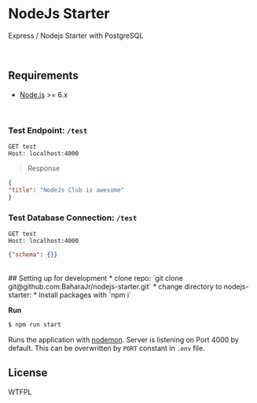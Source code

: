 
# NodeJs Starter

Express / Nodejs Starter with PostgreSQL


<br />

## Requirements
- [Node.js](https://nodejs.org/) >= 6.x

<br />

### Test Endpoint: `/test`
```
GET test
Host: localhost:4000
```
> Response
```JSON
{
"title": "NodeJs Club is awesome"
}
```

### Test Database Connection: `/test`

```
GET test
Host: localhost:4000
```
```JSON
{"schema": {}}
```
<br />
## Setting up for development
* clone repo: `git clone git@github.com:BaharaJr/nodejs-starter.git` 
* change directory to nodejs-starter: 
* Install packages with `npm i`
<br />

**Run**
```bash
$ npm run start
```
Runs the application with [nodemon]("https://nodemon.io/"). Server is listening on Port 4000 by default. This can be overwritten by `PORT` constant in `.env` file. 
<br />

## License
WTFPL


